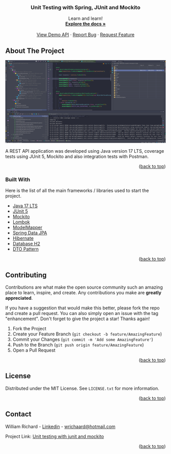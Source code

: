 <!-- PROJECT LOGO -->
<br />
  <h3 align="center">Unit Testing with Spring, JUnit and Mockito</h3>

  <p align="center">
    Learn and learn! 
    <br />
    <a href="https://github.com/williamrichaard/spring-unit-testing-with-junit-and-mockito"><strong>Explore the docs »</strong></a>
    <br />
    <br />
    <a href="https://spring-api-unit-testing-junit.herokuapp.com">View Demo API</a>
    ·
    <a href="https://github.com/williamrichaard/spring-unit-testing-with-junit-and-mockito/issues">Report Bug</a>
    ·
    <a href="https://github.com/williamrichaard/spring-unit-testing-with-junit-and-mockito/issues">Request Feature</a>
  </p>
</div>



<!-- ABOUT THE PROJECT -->
## About The Project

<div align="center">
  <a href="https://github.com/williamrichaard/spring-unit-testing-with-junit-and-mockito">
    <img src="images/unit-test-img.png" alt="Logo">
  </a>
</div>

A REST API application was developed using Java version 17 LTS, coverage tests using JUnit 5, Mockito and also integration tests with Postman.

<p align="right">(<a href="#top">back to top</a>)</p>



### Built With

Here is the list of all the main frameworks / libraries used to start the project.

* [Java 17 LTS](https://www.oracle.com/java/technologies/downloads/)
* [JUnit 5](https://junit.org/junit5/)
* [Mockito](https://site.mockito.org/)
* [Lombok](https://projectlombok.org/)
* [ModelMapper](http://modelmapper.org/)
* [Spring Data JPA](https://spring.io/projects/spring-data-jpa)
* [Hibernate](https://hibernate.org/)
* [Database H2](https://www.baeldung.com/spring-boot-h2-database)
* [DTO Pattern](https://www.baeldung.com/java-dto-pattern)

<p align="right">(<a href="#top">back to top</a>)</p>


<!-- CONTRIBUTING -->
## Contributing

Contributions are what make the open source community such an amazing place to learn, inspire, and create. Any contributions you make are **greatly appreciated**.

If you have a suggestion that would make this better, please fork the repo and create a pull request. You can also simply open an issue with the tag "enhancement".
Don't forget to give the project a star! Thanks again!

1. Fork the Project
2. Create your Feature Branch (`git checkout -b feature/AmazingFeature`)
3. Commit your Changes (`git commit -m 'Add some AmazingFeature'`)
4. Push to the Branch (`git push origin feature/AmazingFeature`)
5. Open a Pull Request

<p align="right">(<a href="#top">back to top</a>)</p>



<!-- LICENSE -->
## License

Distributed under the MIT License. See `LICENSE.txt` for more information.

<p align="right">(<a href="#top">back to top</a>)</p>



<!-- CONTACT -->
## Contact

William Richard - [Linkedin](https://www.linkedin.com/in/williamrichaard/) - wrichaard@hotmail.com

Project Link: [Unit testing with junit and mockito](https://github.com/williamrichaard/spring-unit-testing-with-junit-and-mockito)

<p align="right">(<a href="#top">back to top</a>)</p>

